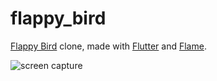 # flappy_bird

[Flappy Bird](https://en.wikipedia.org/wiki/Flappy_Bird) clone, made with [Flutter](https://docs.flutter.dev/) and [Flame](https://docs.flame-engine.org/1.5.0/#).

![screen capture](./simulator_screencatpure.gif)
